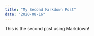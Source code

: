 ```yaml
---
title: "My Second Markdown Post"
date: "2020-08-16"
---
```


This is the second post using Markdown!
